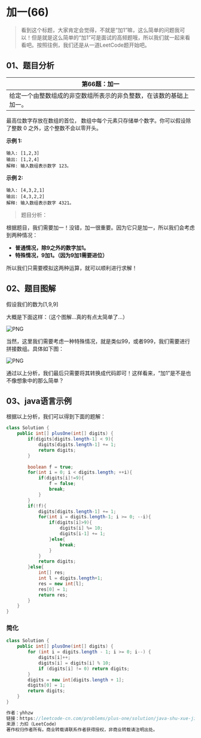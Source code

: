 # 加一(66)



> 看到这个标题，大家肯定会觉得，不就是“加1”嘛，这么简单的问题我可以！但是就是这么简单的“加1”可是面试的高频题哦，所以我们就一起来看看吧。按照往例，我们还是从一道LeetCode题开始吧。

## 01、题目分析

| 第66题：加一                                                 |
| ------------------------------------------------------------ |
| 给定一个由整数组成的非空数组所表示的非负整数，在该数的基础上加一。 |

最高位数字存放在数组的首位， 数组中每个元素只存储单个数字。你可以假设除了整数 0 之外，这个整数不会以零开头。

**示例 1:**

```text
输入: [1,2,3]
输出: [1,2,4]
解释: 输入数组表示数字 123。
```

**示例 2:**

```text
输入: [4,3,2,1]
输出: [4,3,2,2]
解释: 输入数组表示数字 4321。
```

> 题目分析：

根据题目，我们需要加一！没错，加一很重要。因为它只是加一，所以我们会考虑到两种情况：

- **普通情况，除9之外的数字加1。**
- **特殊情况，9加1。（因为9加1需要进位）**

所以我们只需要模拟这两种运算，就可以顺利进行求解！

## 02、题目图解

假设我们的数为[1,9,9]

大概是下面这样：（这个图解...真的有点太简单了...）

![PNG](https://i.loli.net/2021/04/05/2jepo1GHv6OMBXY.png)

当然，这里我们需要考虑一种特殊情况，就是类似99，或者999，我们需要进行拼接数组。具体如下图：

![PNG](https://i.loli.net/2021/04/05/9gcTpN37sLabdIU.png)

通过以上分析，我们最后只需要将其转换成代码即可！这样看来，“加1”是不是也不像想象中的那么简单？

## 03、java语言示例

根据以上分析，我们可以得到下面的题解：

```java
class Solution {
    public int[] plusOne(int[] digits) {
        if(digits[digits.length-1] < 9){
            digits[digits.length-1] += 1;
            return digits;
        }
        
        boolean f = true;
        for(int i = 0; i < digits.length; ++i){
            if(digits[i]!=9){
                f = false;
                break;
            }
        }
        if(!f){
            digits[digits.length-1] += 1;
            for(int i = digits.length-1; i >= 0; --i){
                if(digits[i]>9){
                    digits[i] %= 10;
                    digits[i-1] += 1;
                }else{
                    break;
                }
            }
            return digits;
        }else{
            int[] res;
            int l = digits.length+1;
            res = new int[l];
            res[0] = 1;
            return res;
        }
    }
}
```

### 简化

```java
class Solution {
    public int[] plusOne(int[] digits) {
        for (int i = digits.length - 1; i >= 0; i--) {
            digits[i]++;
            digits[i] = digits[i] % 10;
            if (digits[i] != 0) return digits;
        }
        digits = new int[digits.length + 1];
        digits[0] = 1;
        return digits;
    }
}

作者：yhhzw
链接：https://leetcode-cn.com/problems/plus-one/solution/java-shu-xue-jie-ti-by-yhhzw/
来源：力扣（LeetCode）
著作权归作者所有。商业转载请联系作者获得授权，非商业转载请注明出处。
```

